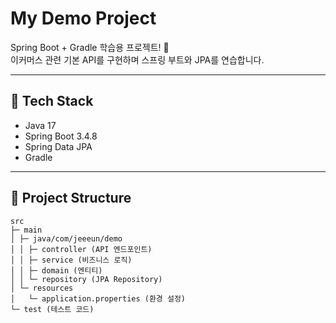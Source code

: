 # My Demo Project

Spring Boot + Gradle 학습용 프로젝트! 🎉  
이커머스 관련 기본 API를 구현하며 스프링 부트와 JPA를 연습합니다.


---


## 🚀 Tech Stack
- Java 17
- Spring Boot 3.4.8
- Spring Data JPA
- Gradle


---


## 📂 Project Structure
```
src
├─ main
│ ├─ java/com/jeeeun/demo
│ │ ├─ controller (API 엔드포인트)
│ │ ├─ service (비즈니스 로직)
│ │ ├─ domain (엔티티)
│ │ └─ repository (JPA Repository)
│ └─ resources
│   └─ application.properties (환경 설정)
└─ test (테스트 코드)
```
